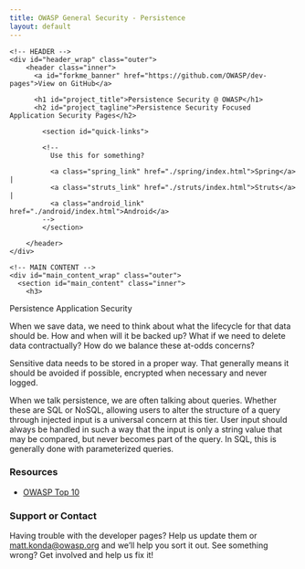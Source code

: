 ```yaml
---
title: OWASP General Security - Persistence
layout: default
---
```


  <body>

    <!-- HEADER -->
    <div id="header_wrap" class="outer">
        <header class="inner">
          <a id="forkme_banner" href="https://github.com/OWASP/dev-pages">View on GitHub</a>

          <h1 id="project_title">Persistence Security @ OWASP</h1>
          <h2 id="project_tagline">Persistence Security Focused Application Security Pages</h2>

            <section id="quick-links">

            <!--
              Use this for something?

              <a class="spring_link" href="./spring/index.html">Spring</a> |
              <a class="struts_link" href="./struts/index.html">Struts</a> | 
              <a class="android_link" href="./android/index.html">Android</a> 
            --> 
            </section>

        </header>
    </div>

    <!-- MAIN CONTENT -->
    <div id="main_content_wrap" class="outer">
      <section id="main_content" class="inner">
        <h3>
<a id="welcome-to-owasp-dev-pages" class="anchor" href="#welcome-to-owasp-dev-pages" aria-hidden="true"><span class="octicon octicon-link"></span></a>Persistence Application Security</h3>

<p>When we save data, we need to think about what the lifecycle for that data should be.  How and when will it be backed up?
What if we need to delete data contractually?  How do we balance these at-odds concerns?</p>

<p>Sensitive data needs to be stored in a proper way.  That generally means it should be avoided if possible, encrypted 
when necessary and never logged.
</p>

<p>When we talk persistence, we are often talking about queries.  Whether these are SQL or NoSQL, allowing users to alter
the structure of a query through injected input is a universal concern at this tier.  User input should always be handled
in such a way that the input is only a string value that may be compared, but never becomes part of the query.  In SQL, 
this is generally done with parameterized queries.
</p>

<h3>
<a id="support-or-contact" class="anchor" href="#support-or-contact" aria-hidden="true"><span class="octicon octicon-link"></span></a>Resources</h3>
<!--  Provide detailed links to Spring security sections based on capabilities.  -->
<ul>
<li><a href="http://owasp.org">OWASP Top 10</a></li>
</ul>

<h3>
<a id="support-or-contact" class="anchor" href="#support-or-contact" aria-hidden="true"><span class="octicon octicon-link"></span></a>Support or Contact</h3>

<p>Having trouble with the developer pages? Help us update them or <a href="mailto:matt.konda@owasp.org">matt.konda@owasp.org</a> and we’ll help you sort it out.  See something wrong?  Get involved and help us fix it!</p>
      </section>
    </div>
    

  </body>
</html>
